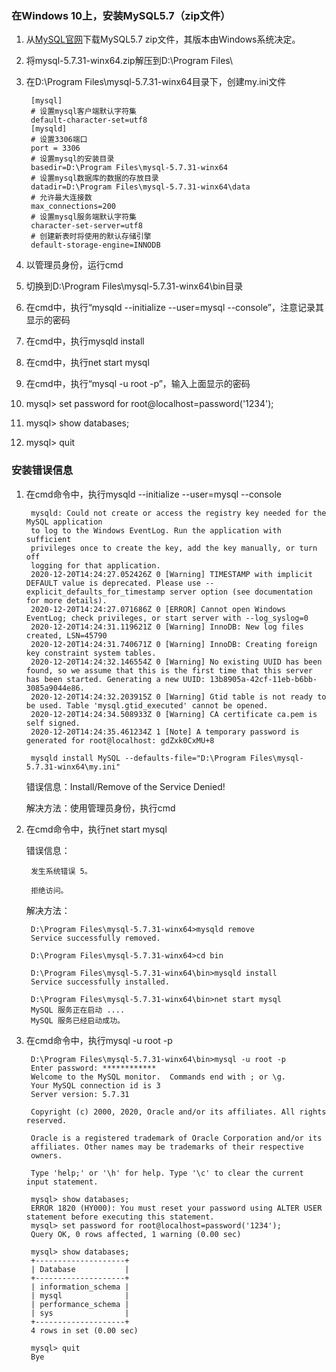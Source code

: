 ### 在Windows 10上，安装MySQL5.7（zip文件） ###
1. 从[MySQL官网](https://downloads.mysql.com/archives/community/)下载MySQL5.7 zip文件，其版本由Windows系统决定。
2. 将mysql-5.7.31-winx64.zip解压到D:\Program Files\
3. 在D:\Program Files\mysql-5.7.31-winx64目录下，创建my.ini文件

		[mysql]
		# 设置mysql客户端默认字符集
		default-character-set=utf8 
		[mysqld]
		# 设置3306端口
		port = 3306 
		# 设置mysql的安装目录
		basedir=D:\Program Files\mysql-5.7.31-winx64
		# 设置mysql数据库的数据的存放目录
		datadir=D:\Program Files\mysql-5.7.31-winx64\data
		# 允许最大连接数
		max_connections=200
		# 设置mysql服务端默认字符集
		character-set-server=utf8
		# 创建新表时将使用的默认存储引擎
		default-storage-engine=INNODB 

4. 以管理员身份，运行cmd
5. 切换到D:\Program Files\mysql-5.7.31-winx64\bin目录
6. 在cmd中，执行“mysqld --initialize --user=mysql --console”，注意记录其显示的密码
7. 在cmd中，执行mysqld install
8. 在cmd中，执行net start mysql
9. 在cmd中，执行“mysql -u root -p”，输入上面显示的密码
10. mysql> set password for root@localhost=password('1234');
11. mysql> show databases;
12. mysql> quit

### 安装错误信息 ###
1. 在cmd命令中，执行mysqld --initialize --user=mysql --console

		mysqld: Could not create or access the registry key needed for the MySQL application
		to log to the Windows EventLog. Run the application with sufficient
		privileges once to create the key, add the key manually, or turn off
		logging for that application.
		2020-12-20T14:24:27.052426Z 0 [Warning] TIMESTAMP with implicit DEFAULT value is deprecated. Please use --explicit_defaults_for_timestamp server option (see documentation for more details).
		2020-12-20T14:24:27.071686Z 0 [ERROR] Cannot open Windows EventLog; check privileges, or start server with --log_syslog=0
		2020-12-20T14:24:31.119621Z 0 [Warning] InnoDB: New log files created, LSN=45790
		2020-12-20T14:24:31.740671Z 0 [Warning] InnoDB: Creating foreign key constraint system tables.
		2020-12-20T14:24:32.146554Z 0 [Warning] No existing UUID has been found, so we assume that this is the first time that this server has been started. Generating a new UUID: 13b8905a-42cf-11eb-b6bb-3085a9044e86.
		2020-12-20T14:24:32.203915Z 0 [Warning] Gtid table is not ready to be used. Table 'mysql.gtid_executed' cannot be opened.
		2020-12-20T14:24:34.508933Z 0 [Warning] CA certificate ca.pem is self signed.
		2020-12-20T14:24:35.461234Z 1 [Note] A temporary password is generated for root@localhost: gdZxk0CxMU+8
		
		mysqld install MySQL --defaults-file="D:\Program Files\mysql-5.7.31-winx64\my.ini"

	错误信息：Install/Remove of the Service Denied!
	
	解决方法：使用管理员身份，执行cmd

2. 在cmd命令中，执行net start mysql

	错误信息：

		发生系统错误 5。
		
		拒绝访问。

	解决方法：
		
		D:\Program Files\mysql-5.7.31-winx64>mysqld remove
		Service successfully removed.
		
		D:\Program Files\mysql-5.7.31-winx64>cd bin
		
		D:\Program Files\mysql-5.7.31-winx64\bin>mysqld install
		Service successfully installed.
		
		D:\Program Files\mysql-5.7.31-winx64\bin>net start mysql
		MySQL 服务正在启动 ....
		MySQL 服务已经启动成功。
3. 在cmd命令中，执行mysql -u root -p

		D:\Program Files\mysql-5.7.31-winx64\bin>mysql -u root -p
		Enter password: ************
		Welcome to the MySQL monitor.  Commands end with ; or \g.
		Your MySQL connection id is 3
		Server version: 5.7.31
		
		Copyright (c) 2000, 2020, Oracle and/or its affiliates. All rights reserved.
		
		Oracle is a registered trademark of Oracle Corporation and/or its
		affiliates. Other names may be trademarks of their respective
		owners.
		
		Type 'help;' or '\h' for help. Type '\c' to clear the current input statement.
		
		mysql> show databases;
		ERROR 1820 (HY000): You must reset your password using ALTER USER statement before executing this statement.
		mysql> set password for root@localhost=password('1234');
		Query OK, 0 rows affected, 1 warning (0.00 sec)

		mysql> show databases;
		+--------------------+
		| Database           |
		+--------------------+
		| information_schema |
		| mysql              |
		| performance_schema |
		| sys                |
		+--------------------+
		4 rows in set (0.00 sec)
		
		mysql> quit
		Bye
